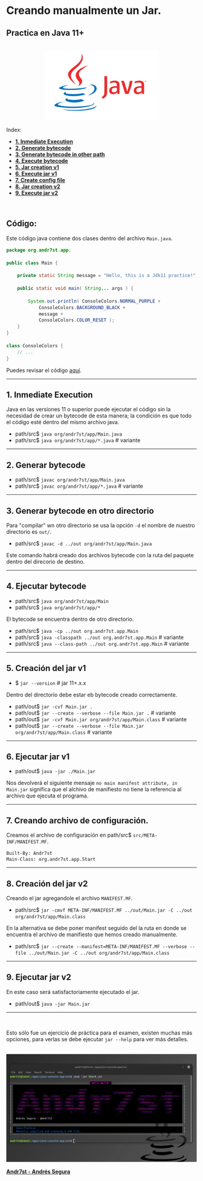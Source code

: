 # Creando manualmente un Jar.

## Practica en Java 11+

<br/>

<div align="center">
  <picture>
    <source media="(prefers-color-scheme: dark)" srcset="project-resources/img/openjdk.png">
    <img alt="image" src="project-resources/img/java.png" width=300">
  </picture>
</div>

Index:

* [**1. Inmediate Execution**](#1-Inmediate-Execution)
* [**2. Generate bytecode**](#2-Generar-bytecode)
* [**3. Generate bytecode in other path**](#3-Generar-bytecode-en-otro-directorio)
* [**4. Execute bytecode**](#4-Ejecutar-bytecode)
* [**5. Jar creation v1**](#5-Creación-del-jar-v1)
* [**6. Execute jar v1**](#6-Ejecutar-jar-v1)
* [**7. Create config file**](#7-Creando-archivo-de-configuración)
* [**8. Jar creation v2**](#8-Creación-del-jar-v2)
* [**9. Execute jar v2**](#9-Ejecutar-jar-v2)


<br/>

## Código:

Este código java contiene dos clases dentro del archivo `Main.java`.


```Java
package org.andr7st.app;

public class Main {

    private static String message = "Hello, this is a Jdk11 practice!";

    public static void main( String... args ) {
        
        System.out.println( ConsoleColors.NORMAL_PURPLE + 
            ConsoleColors.BACKGROUND_BLACK + 
            message + 
            ConsoleColors.COLOR_RESET );
    }
}

class ConsoleColors {
    // ...
}

```

Puedes revisar el código [aquí](src/org/andr7st/app/Main.java).

---

## 1. Inmediate Execution

Java en las versiones 11 o superior puede ejecutar el código sin la necesidad de crear un bytecode de esta manera; la condición es que todo el código esté dentro del mismo archivo java.

* path/src$ `java org/andr7st/app/Main.java`
* path/src$ `java org/andr7st/app/*.java` # variante

---

## 2. Generar bytecode

* path/src$ `javac org/andr7st/app/Main.java`
* path/src$ `javac org/andr7st/app/*.java` # variante

---

## 3. Generar bytecode en otro directorio

Para "compilar" wn otro directorio se usa la opción `-d` el nombre de nuestro directorio es `out/`.

* path/src$ `javac -d ../out org/andr7st/app/Main.java`

Este comando habrá creado dos archivos bytecode con la ruta del paquete dentro del direcorio de destino.

---

## 4. Ejecutar bytecode


* path/src$ `java org/andr7st/app/Main`
* path/src$ `java org/andr7st/app/*`

El bytecode se encuentra dentro de otro directorio.

* path/src$ `java -cp ../out org.andr7st.app.Main`
* path/src$ `java -classpath ../out org.andr7st.app.Main` # variante
* path/src$ `java --class-path ../out org.andr7st.app.Main` # variante 

---

## 5. Creación del jar v1

* $ `jar --version` # jar 11+.x.x 

Dentro del directorio debe estar eb bytecode creado correctamente.

* path/out$ `jar -cvf Main.jar .`
* path/out$ `jar --create --verbose --file Main.jar .` # variante
* path/out$ `jar -cvf Main.jar org/andr7st/app/Main.class` # variante
* path/out$ `jar --create --verbose --file Main.jar org/andr7st/app/Main.class` # variante

---

## 6. Ejecutar jar v1

* path/out$ `java -jar ./Main.jar`

Nos devolverá el siguiente mensaje `no main manifest attribute, in Main.jar` significa que el alchivo de manifiesto no tiene la referencia al archivo que ejecuta el programa.

---

## 7. Creando archivo de configuración.

Creamos el archivo de configuración en path/src$ `src/META-INF/MANIFEST.MF`.

```Terminal
Built-By: Andr7st
Main-Class: org.andr7st.app.Start
```
---

## 8. Creación del jar v2

Creando el jar agregandole el archivo `MANIFEST.MF`.

* path/src$ `jar -cmvf META-INF/MANIFEST.MF ../out/Main.jar -C ../out org/andr7st/app/Main.class`

En la alternativa se debe poner manifest seguido del la ruta en donde se encuentra el archivo de manifiesto que hemos creado manualmente.

* path/src$ `jar --create --manifest=META-INF/MANIFEST.MF --verbose --file ../out/Main.jar -C ../out org/andr7st/app/Main.class`

---

## 9. Ejecutar jar v2

En este caso será satisfactoriamente ejecutado el jar.

* path/out$ `java -jar Main.jar`

---

<br/>

Esto sólo fue un ejercicio de práctica para el examen, existen muchas más opciones, para verlas se debe ejecutar `jar --help` para ver más detalles.

<br/>

<div align="center">
  <a href="https://github.com/Andr7st/" target="_blank">
    <img alt="image" src="project-resources/img/hello-world-jar.png" alt="imagen">
  </a>
</div>



[**Andr7st - Andrés Segura**](https://github.com/Andr7st/)

